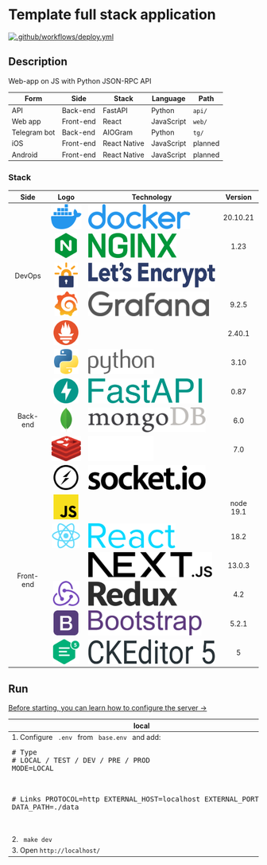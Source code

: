 # Template full stack application
[![.github/workflows/deploy.yml](https://github.com/kosyachniy/web/actions/workflows/deploy.yml/badge.svg)](https://github.com/kosyachniy/web/actions/workflows/deploy.yml)

## Description
Web-app on JS with Python JSON-RPC API

Form | Side | Stack | Language | Path
---|---|---|---|---
API | Back-end | FastAPI | Python | ``` api/ ```
Web app | Front-end | React | JavaScript | ``` web/ ```
Telegram bot | Back-end | AIOGram | Python | ``` tg/ ```
iOS | Front-end | React Native | JavaScript | planned
Android | Front-end | React Native | JavaScript | planned

### Stack
<table>
    <thead>
        <tr>
            <th>Side</th>
            <th>Logo</th>
            <th>Technology</th>
            <th>Version</th>
        </tr>
    </thead>
    <tbody>
        <tr>
            <td rowspan="5" align="center">DevOps</td>
            <td align="center"><img src="https://github.com/kosyachniy/dev/blob/master/media/logos/png/docker_logo.png?raw=true" alt="Docker" height="50" /></td>
            <td><img src="https://github.com/kosyachniy/dev/blob/master/media/logos/png/docker_name.png?raw=true" alt="Docker" height="50" /></td>
            <td align="center">20.10.21</td>
        </tr>
        <tr>
            <td align="center"><img src="https://github.com/kosyachniy/dev/blob/master/media/logos/png/nginx_logo.png?raw=true" alt="NGINX" height="50" /></td>
            <td><img src="https://github.com/kosyachniy/dev/blob/master/media/logos/png/nginx_name.png?raw=true" alt="NGINX" height="50" /></td>
            <td align="center">1.23</td>
        </tr>
        <tr>
            <td align="center"><img src="https://github.com/kosyachniy/dev/blob/master/media/logos/png/letsencrypt_logo.png?raw=true" alt="Let's Encrypt" height="50" /></td>
            <td><img src="https://github.com/kosyachniy/dev/blob/master/media/logos/png/letsencrypt_name.png?raw=true" alt="Let's Encrypt" height="50" /></td>
            <td align="center"></td>
        </tr>
        <tr>
            <td align="center"><img src="https://github.com/kosyachniy/dev/blob/master/media/logos/png/grafana_logo.png?raw=true" alt="Grafana" height="50" /></td>
            <td><img src="https://github.com/kosyachniy/dev/blob/master/media/logos/png/grafana_name.png?raw=true" alt="Grafana" height="50" /></td>
            <td align="center">9.2.5</td>
        </tr>
        <tr>
            <td align="center"><img src="https://github.com/kosyachniy/dev/blob/master/media/logos/png/prometheus_logo.png?raw=true" alt="Prometheus" height="50" /></td>
            <td></td>
            <td align="center">2.40.1</td>
        </tr>
        <tr>
            <td rowspan="5" align="center">Back-end</td>
            <td align="center"><img src="https://github.com/kosyachniy/dev/blob/master/media/logos/png/python_logo.png?raw=true" alt="Python" height="50" /></td>
            <td><img src="https://github.com/kosyachniy/dev/blob/master/media/logos/png/python_name.png?raw=true" alt="Python" height="50" /></td>
            <td align="center">3.10</td>
        </tr>
        <tr>
            <td align="center"><img src="https://github.com/kosyachniy/dev/blob/master/media/logos/png/fastapi_logo.png?raw=true" alt="FastAPI" height="50" /></td>
            <td><img src="https://github.com/kosyachniy/dev/blob/master/media/logos/png/fastapi_name.png?raw=true" alt="FastAPI" height="50" /></td>
            <td align="center">0.87</td>
        </tr>
        <tr>
            <td align="center"><img src="https://github.com/kosyachniy/dev/blob/master/media/logos/png/mongodb_logo.png?raw=true" alt="MongoDB" height="50" /></td>
            <td><img src="https://github.com/kosyachniy/dev/blob/master/media/logos/png/mongodb_name.png?raw=true" alt="MongoDB" height="50" /></td>
            <td align="center">6.0</td>
        </tr>
        <tr>
            <td align="center"><img src="https://github.com/kosyachniy/dev/blob/master/media/logos/png/redis_logo.png?raw=true" alt="Redis" height="50" /></td>
            <td><img src="https://github.com/kosyachniy/dev/blob/master/media/logos/png/redis_name.png?raw=true" alt="Redis" height="50" /></td>
            <td align="center">7.0</td>
        </tr>
        <tr>
            <td align="center"><img src="https://github.com/kosyachniy/dev/blob/master/media/logos/png/socketio_logo.png?raw=true" alt="Socket.IO" height="50" /></td>
            <td><img src="https://github.com/kosyachniy/dev/blob/master/media/logos/png/socketio_name.png?raw=true" alt="Socket.IO" height="50" /></td>
            <td align="center"></td>
        </tr>
        <tr>
            <td rowspan="6" align="center">Front-end</td>
            <td align="center"><img src="https://github.com/kosyachniy/dev/blob/master/media/logos/png/javascript_logo.png?raw=true" alt="JavaScript" height="50" /></td>
            <td></td>
            <td align="center">node 19.1</td>
        </tr>
        <tr>
            <td align="center"><img src="https://github.com/kosyachniy/dev/blob/master/media/logos/png/reactjs_logo.png?raw=true" alt="ReactJS" height="50" /></td>
            <td><img src="https://github.com/kosyachniy/dev/blob/master/media/logos/png/reactjs_name.png?raw=true" alt="ReactJS" height="50" /></td>
            <td align="center">18.2</td>
        </tr>
        <tr>
            <td></td>
            <td><img src="https://github.com/kosyachniy/dev/blob/master/media/logos/png/nextjs_name.png?raw=true" alt="Next.js" height="50" /></td>
            <td align="center">13.0.3</td>
        </tr>
        <tr>
            <td align="center"><img src="https://github.com/kosyachniy/dev/blob/master/media/logos/png/redux_logo.png?raw=true" alt="Redux" height="50" /></td>
            <td><img src="https://github.com/kosyachniy/dev/blob/master/media/logos/png/redux_name.png?raw=trueg" alt="Redux" height="50" /></td>
            <td align="center">4.2</td>
        </tr>
        <tr>
            <td align="center"><img src="https://github.com/kosyachniy/dev/blob/master/media/logos/png/bootstrap_logo.png?raw=true" alt="Bootstrap" height="50" /></td>
            <td><img src="https://github.com/kosyachniy/dev/blob/master/media/logos/png/bootstrap_name.png?raw=true" alt="Bootstrap" height="50" /></td>
            <td align="center">5.2.1</td>
        </tr>
        <tr>
            <td align="center"><img src="https://github.com/kosyachniy/dev/blob/master/media/logos/png/ckeditor_logo.png?raw=true" alt="CKEditor" height="50" /></td>
            <td><img src="https://github.com/kosyachniy/dev/blob/master/media/logos/png/ckeditor_name.png?raw=true" alt="CKEditor" height="50" /></td>
            <td align="center">5</td>
        </tr>
    </tbody>
</table>

## Run
[Before starting, you can learn how to configure the server →](https://github.com/kosyachniy/dev/blob/master/server/SERVER.md)

<table>
    <thead>
        <tr>
            <th>local</th>
            <th>prod</th>
        </tr>
    </thead>
    <tbody>
        <tr>
            <td valign="top">
                1. Configure <code> .env </code> from <code> base.env </code> and add:
                <pre>
# Type
# LOCAL / TEST / DEV / PRE / PROD
MODE=LOCAL<br />

\# Links
PROTOCOL=http
EXTERNAL_HOST=localhost
EXTERNAL_PORT=80
DATA_PATH=./data
                </pre>
            </td>
            <td valign="top">
                1. Configure <code> .env </code> from <code> base.env </code> and add:
                <pre>
\# Type
\# LOCAL / TEST / DEV / PRE / PROD
MODE=PROD

\# Links
PROTOCOL=https
EXTERNAL_HOST=web.kosyachniy.com
WEB_PORT=8201
API_PORT=8202
TG_PORT=8203
DB_PORT=8204
REDIS_PORT=8205
PROMETHEUS_PORT=8206
GRAFANA_PORT=8207
DATA_PATH=~/web/data
                </pre>
            </td>
        </tr>
        <tr>
            <td>
                2. <code> make dev </code>
            </td>
            <td>
                2. <code> make run </code>
            </td>
        </tr>
        <tr>
            <td>
                3. Open ` http://localhost/ `
            </td>
            <td>
                3. Open ` https://web.kosyachniy.com/ ` (your link)
            </td>
        </tr>
    </tbody>
</table>

